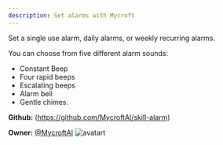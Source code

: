```yaml
---
description: Set alarms with Mycroft
---
```

Set a single use alarm, daily alarms, or weekly recurring alarms.

You can choose from five different alarm sounds:
* Constant Beep
* Four rapid beeps
* Escalating beeps
* Alarm bell
* Gentle chimes.

**Github:** (https://github.com/MycroftAI/skill-alarm)

**Owner:** [@MycroftAI](https://github.com/MycroftAI) ![avatart](https://avatars0.githubusercontent.com/u/14171097?v=4)

